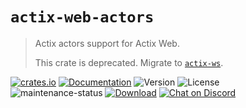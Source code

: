 # `actix-web-actors`

> Actix actors support for Actix Web.
>
> This crate is deprecated. Migrate to [`actix-ws`](https://crates.io/crates/actix-ws).

<!-- prettier-ignore-start -->

[![crates.io](https://img.shields.io/crates/v/actix-web-actors?label=latest)](https://crates.io/crates/actix-web-actors)
[![Documentation](https://docs.rs/actix-web-actors/badge.svg?version=4.3.1)](https://docs.rs/actix-web-actors/4.3.1)
![Version](https://img.shields.io/badge/rustc-1.72+-ab6000.svg)
![License](https://img.shields.io/crates/l/actix-web-actors.svg)
<br />
![maintenance-status](https://img.shields.io/badge/maintenance-deprecated-red.svg)
[![Download](https://img.shields.io/crates/d/actix-web-actors.svg)](https://crates.io/crates/actix-web-actors)
[![Chat on Discord](https://img.shields.io/discord/771444961383153695?label=chat&logo=discord)](https://discord.gg/NWpN5mmg3x)

<!-- prettier-ignore-end -->

